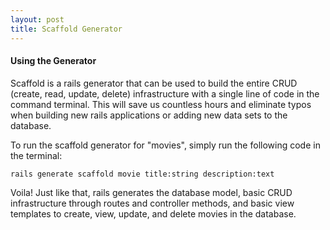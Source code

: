 ```yaml
---
layout: post
title: Scaffold Generator
---
```


#### **Using the Generator**
Scaffold is a rails generator that can be used to build the entire CRUD (create, read, update, delete) infrastructure with a single line of code in the command terminal. This will save us countless hours and eliminate typos when building new rails applications or adding new data sets to the database.

To run the scaffold generator for "movies", simply run the following code in the terminal:


`rails generate scaffold movie title:string description:text`

Voila! Just like that, rails generates the database model, basic CRUD infrastructure through routes and controller methods, and basic view templates to create, view, update, and delete movies in the database. 
